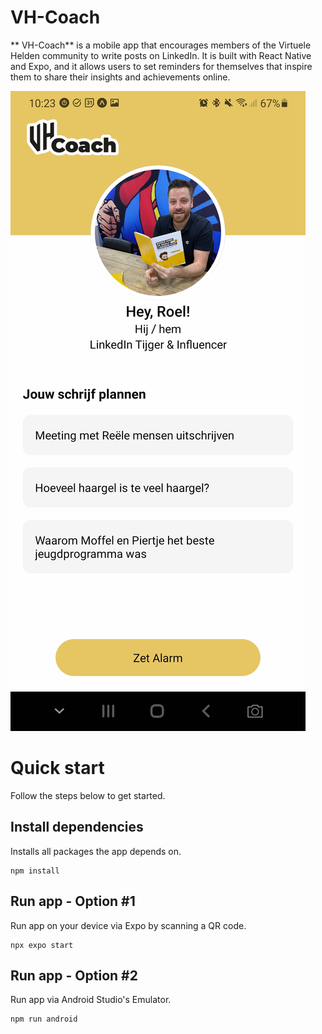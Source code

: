 #  VH-Coach

** VH-Coach** is a mobile app that encourages members of the Virtuele Helden community to write posts on LinkedIn. It is built with React Native and Expo, and it allows users to set reminders for themselves that inspire them to share their insights and achievements online.

![Screenshot](/images/screenshot.jpg)

# Quick start
Follow the steps below to get started.

## Install dependencies
Installs all packages the app depends on.
```
npm install
```
## Run app - Option #1
Run app on your device via Expo by scanning a QR code.
```
npx expo start
```
## Run app - Option #2
Run app via Android Studio's Emulator.
```
npm run android
```